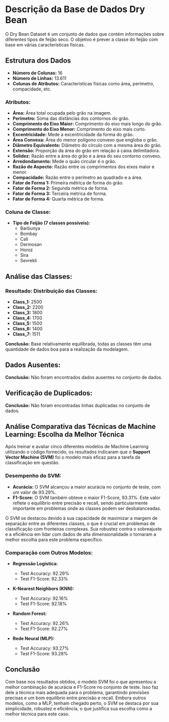 # Descrição da Base de Dados Dry Bean

O Dry Bean Dataset é um conjunto de dados que contém informações sobre diferentes tipos de feijão seco. O objetivo é prever a classe do feijão com base em várias características físicas.

## Estrutura dos Dados
- **Número de Colunas:** 16
- **Número de Linhas:** 13.611
- **Colunas de Atributos:** Características físicas como área, perímetro, compacidade, etc.

### Atributos:
- **Área:** Área total ocupada pelo grão na imagem.
- **Perímetro:** Soma das distâncias dos contornos do grão.
- **Comprimento do Eixo Maior:** Comprimento do eixo mais longo do grão.
- **Comprimento do Eixo Menor:** Comprimento do eixo mais curto.
- **Excentricidade:** Mede a excentricidade da forma do grão.
- **Área Convexa:** Área do menor polígono convexo que engloba o grão.
- **Diâmetro Equivalente:** Diâmetro do círculo com a mesma área do grão.
- **Extensão:** Proporção da área do grão em relação à caixa delimitadora.
- **Solidez:** Razão entre a área do grão e a área do seu contorno convexo.
- **Arredondamento:** Mede o quão circular é o grão.
- **Razão de Aspecto:** Razão entre os comprimentos dos eixos maior e menor.
- **Compacidade:** Razão entre o perímetro ao quadrado e a área.
- **Fator de Forma 1:** Primeira métrica de forma do grão.
- **Fator de Forma 2:** Segunda métrica de forma.
- **Fator de Forma 3:** Terceira métrica de forma.
- **Fator de Forma 4:** Quarta métrica de forma.

### Coluna de Classe:
- **Tipo de Feijão (7 classes possíveis):**
  - Barbunya
  - Bombay
  - Cali
  - Dermosan
  - Horoz
  - Sira
  - Sevrekli

## Análise das Classes:

### Resultado: Distribuição das Classes:
- **Class_1:** 2500
- **Class_2:** 2200
- **Class_3:** 1800
- **Class_4:** 1700
- **Class_5:** 1500
- **Class_6:** 1400
- **Class_7:** 1511

**Conclusão:** Base relativamente equilibrada, todas as classes têm uma quantidade de dados boa para a realização da modelagem.

## Dados Ausentes:

**Conclusão:** Não foram encontrados dados ausentes no conjunto de dados.

## Verificação de Duplicados:

**Conclusão:** Não foram encontradas linhas duplicadas no conjunto de dados.

## Análise Comparativa das Técnicas de Machine Learning: Escolha da Melhor Técnica

Após treinar e avaliar cinco diferentes modelos de Machine Learning utilizando o código fornecido, os resultados indicaram que o **Support Vector Machine (SVM)** foi o modelo mais eficaz para a tarefa de classificação em questão.

### Desempenho do SVM:
- **Acurácia:** O SVM alcançou a maior acurácia no conjunto de teste, com um valor de 93.29%.
- **F1-Score:** O SVM também obteve o maior F1-Score, 93.31%. Este valor reflete o equilíbrio entre precisão e recall, sendo particularmente importante em problemas onde as classes podem ser desbalanceadas.

O SVM se destacou devido à sua capacidade de maximizar a margem de separação entre as diferentes classes, o que é crucial em problemas de classificação com fronteiras complexas. Sua robustez contra o sobreajuste e a eficiência em lidar com dados de alta dimensionalidade o tornaram a melhor escolha para este problema específico.

### Comparação com Outros Modelos:
- **Regressão Logística:**
  - Test Accuracy: 92.29%
  - Test F1-Score: 92.33%

- **K-Nearest Neighbors (KNN):**
  - Test Accuracy: 92.16%
  - Test F1-Score: 92.18%

- **Random Forest:**
  - Test Accuracy: 92.26%
  - Test F1-Score: 92.27%

- **Rede Neural (MLP):**
  - Test Accuracy: 93.27%
  - Test F1-Score: 93.28%

## Conclusão

Com base nos resultados obtidos, o modelo SVM foi o que apresentou a melhor combinação de acurácia e F1-Score no conjunto de teste. Isso faz dele a técnica mais adequada para o problema, garantindo previsões precisas e um bom equilíbrio entre precisão e recall. Embora outros modelos, como a MLP, tenham chegado perto, o SVM se destaca por sua simplicidade, robustez e eficiência, o que justifica sua escolha como a melhor técnica para este caso.

